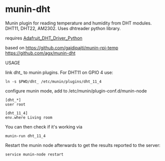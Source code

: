 # munin-dht
Munin plugin for reading temperature and humidity from DHT modules. DHT11, DHT22, AM2302. Uses dhtreader python library.

requires <a href="https://github.com/adafruit/Adafruit-Raspberry-Pi-Python-Code/tree/master/Adafruit_DHT_Driver_Python">Adafruit_DHT_Driver_Python</a>

based on
<a href="https://github.com/gajdipajti/munin-rpi-temp">https://github.com/gajdipajti/munin-rpi-temp</a>
<a href="https://github.com/agx/munin-dht">https://github.com/agx/munin-dht</a>


USAGE

link dht_ to munin plugins. For DHT11 on GPIO 4 use:
    
    ln -s $PWD/dht_ /etc/munin/plugins/dht_11_4

configure munin mode, add to /etc/munin/plugin-conf.d/munin-node
    
    [dht_*]
    user root

    [dht_11_4]
    env.where Living room

You can then check if it's working via

    munin-run dht_11_4

Restart the munin node afterwards to get the results reported to the server:

    service munin-node restart


